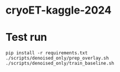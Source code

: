 # cryoET-kaggle-2024

# Test run
```
pip install -r requirements.txt
./scripts/denoised_only/prep_overlay.sh
./scripts/denoised_only/train_baseline.sh 
```